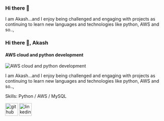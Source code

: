 ### Hi there 👋

I am Akash...and I enjoy being challenged and engaging with projects as continuing to learn new languages and technologies like python, AWS and so..,




### Hi there 👋, Akash
#### AWS cloud and python development
![AWS cloud and python development](https://cdna.artstation.com/p/assets/images/images/003/233/510/large/nathan-timberlake-minimalism-wallpaper-4-1920x1080.jpg?1471421081)

I am Akash...and I enjoy being challenged and engaging with projects as continuing to learn new languages and technologies like python, AWS and so..,

Skills: Python / AWS / MySQL



[<img src='https://cdn.jsdelivr.net/npm/simple-icons@3.0.1/icons/github.svg' alt='github' height='40'>](https://github.com/https://github.com/Akash051198)  [<img src='https://cdn.jsdelivr.net/npm/simple-icons@3.0.1/icons/linkedin.svg' alt='linkedin' height='40'>](https://www.linkedin.com/in/www.linkedin.com/in/akash-p-0511/)  

